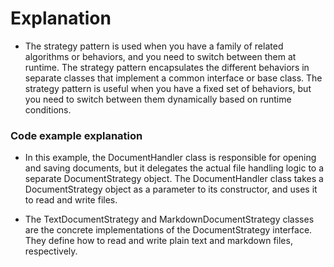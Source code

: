 
# Explanation

- The strategy pattern is used when you have a family of related algorithms or behaviors, and you need to switch between them at runtime. The strategy pattern encapsulates the different behaviors in separate classes that implement a common interface or base class. The strategy pattern is useful when you have a fixed set of behaviors, but you need to switch between them dynamically based on runtime conditions.

### Code example explanation

- In this example, the DocumentHandler class is responsible for opening and saving documents, but it delegates the actual file handling logic to a separate DocumentStrategy object. The DocumentHandler class takes a DocumentStrategy object as a parameter to its constructor, and uses it to read and write files.

- The TextDocumentStrategy and MarkdownDocumentStrategy classes are the concrete implementations of the DocumentStrategy interface. They define how to read and write plain text and markdown files, respectively.